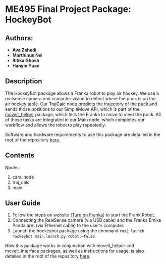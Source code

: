 # ME495 Final Project Package: HockeyBot

## Authors: 
- **Ava Zahedi**
- **Marthinus Nel**
- **Ritika Ghosh**
- **Hanyin Yuan**

## **Description**
The HockeyBot package allows a Franka robot to play air hockey. We use a realsense camera and computer vision to detect 
where the puck is on the air hockey table. Our TrajCalc node predicts the trajectory of the puck and sends those positions 
to our SimpleMove API, which is part of the [moveit_helper](https://github.com/ME495-EmbeddedSystems/hw3group-HockeyBot/tree/main/moveit_helper) package, which tells the Franka to move to meet the puck. All of these tasks are integrated in our Main node, which completes our workflow and allows the robot to play repeatedly.

Software and hardware requirements to use this package are detailed in the root of the repository [here](https://github.com/ME495-EmbeddedSystems/hw3group-HockeyBot).

## **Contents**
Nodes:  
1. cam_node
2. traj_calc
3. main

## **User Guide**
1. Follow the steps on website ([Turn on Franka](https://nu-msr.github.io/ros_notes/ros2/franka.html)) to start the Frank Robot.
2. Connecting the RealSense camera (via USB cable) and the Franka Emika Panda arm (via Ethernet cable) to the user's computer.
3. Launch the hockeybot package using the command `ros2 launch hockeybot main.launch.py robot:=false`.

How this package works in conjunction with moveit_helper and moveit_interface packages, as well as instructions for usage, is also detailed in the root of the repository [here](https://github.com/ME495-EmbeddedSystems/hw3group-HockeyBot).
